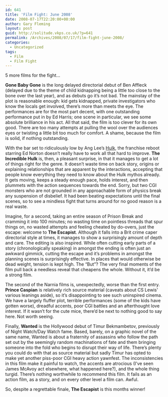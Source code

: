 ```yaml
---
id: 641
title: 'Film Fight: June 2008'
date: 2008-07-17T22:20:00+00:00
author: Gary Fleming
layout: post
guid: http://solitude.vkps.co.uk/?p=641
permalink: /Archives/2008/07/17/film-fight-june-2008/
categories:
  - Uncategorized
tags:
  - Film
  - Film Fight
---
```

5 more films for the fight&#8230;

**Gone Baby Gone** is the long delayed directorial debut of Ben Affleck (delayed due to the theme of child kidnapping being a little too close to the bone over the last year), and as debuts go it&#8217;s not bad. The mainstay of the plot is reasonable enough: kid gets kidnapped, private investigators who know the locals get involved, there&#8217;s more than meets the eye. The performances are for the most part decent, with one outstanding performance put in by Ed Harris; one scene in particular, we see some absolute brilliance in his act. All that said, the film is too clever for its own good. There are too many attempts at pulling the wool over the audiences eyes or twisting a little bit too much for comfort. A shame, because the film is solid, if nothing outstanding.

With the bar set to ridiculously low by Ang Lee&#8217;s [Hulk](/Archives/2003/08/02/Hulkish/), the franchise reboot starring Ed Norton doesn&#8217;t really have to work all that hard to improve. **The Incredible Hulk** is, then, a pleasant surprise, in that it manages to get a lot of things right for the genre. It doesn&#8217;t waste time on back story, origins or explaining relationships that are apparent by the interactions, accepting that people know everything they need to know about the Hulk mythos already. It gets moving, keeps a steady enough pace, holds interest, and then plummets with the action sequences towards the end. Sorry, but two CGI monsters who are not grounded in any approachable form of physics break any suspension of disbelief. It had been beating expectations until the final scenes, so to see a mindless fight that turns around for no good reason is a real waste.

Imagine, for a second, taking an entire season of Prison Break and cramming it into 100 minutes; no wasting time on pointless threads that spur things on, no wasted attempts and feeling cheated by do-overs, just the escape: welcome to **The Escapist**. Although it falls into a Brit crime caper directorial style at times, it manages to show a surprisingly amount of depth and care. The editing is also inspired. While often cutting early parts of a story (chronologically speaking) in amongst the ending is often just an awkward gimmick, cutting the escape and it&#8217;s problems in amongst the planning scenes is surprisingly effective. In places that would otherwise be dead weight, tension is kept high. The &#8220;But&#8221;? The very final moments of the film pull back a needless reveal that cheapens the whole. Without it, it&#8217;d be a strong film.

The second of the Narnia films is, unexpectedly, worse than the first entry. **Prince Caspian** is relatively rich source material (caveats about CS Lewis&#8217; various leanings aside), so it&#8217;s disappointing to see such uninspired cinema. We have a largely fluffer plot, terrible performances (some of the kids have gotten worse), dreadful accents, poor CGI battles and an afterthought love interest. If it wasn&#8217;t for the cute mice, there&#8217;d be next to nothing good to say here. Not worth seeing.

Finally, **Wanted** is the Hollywood debut of Timur Bekmambetov, previously of Night Watch/Day Watch fame. Based, barely, on a graphic novel of the same name, Wanted is about a fraternity of assassins who follow the path set out by the seemingly random machinations of fate and them bringing someone into the fold who begins to disrupt their way of life. There&#8217;s plenty you could do with that as source material but sadly Timur has opted to make yet another piss-poor CGI heavy action yawnfest. The inconsistencies in this film make it painful to watch, the accents are atrocious (I&#8217;ve seen James McAvoy act elsewhere, what happened here?), and the whole thing turgid. There&#8217;s nothing worthwhile to recommend this film. It fails as an action film, as a story, and on every other level a film can. Awful.

So, despite a regrettable finale, **The Escapist** is this months winner!